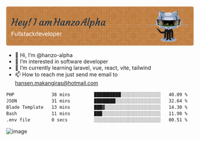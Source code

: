 ![Header](./github-header-image.png)

- 👋 Hi, I’m @hanzo-alpha
- 👀 I’m interested in software developer
- 🌱 I’m currently learning laravel, vue, react, vite, tailwind
- 📫 How to reach me just send me email to hansen.makangiras@hotmail.com 

<!---
hanzo-alpha/hanzo-alpha is a ✨ special ✨ repository because its `README.md` (this file) appears on your GitHub profile.
You can click the Preview link to take a look at your changes.
--->

<!--START_SECTION:waka-->

```txt
PHP              38 mins         ██████████░░░░░░░░░░░░░░░   40.09 %
JSON             31 mins         ████████░░░░░░░░░░░░░░░░░   32.64 %
Blade Template   13 mins         ███▓░░░░░░░░░░░░░░░░░░░░░   14.30 %
Bash             11 mins         ███░░░░░░░░░░░░░░░░░░░░░░   11.98 %
.env file        0 secs          ░░░░░░░░░░░░░░░░░░░░░░░░░   00.51 %
```

<!--END_SECTION:waka-->

![image](https://github.com/hanzo-alpha/hanzo-alpha/assets/111342797/c4bd2977-6123-4017-8652-6e166259b484)

